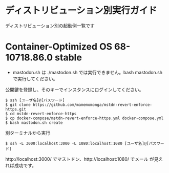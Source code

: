 # ディストリビューション別実行ガイド

ディストリビューション別の起動例一覧です

# Container-Optimized OS 68-10718.86.0 stable

* mastodon.sh は ./mastodon.sh では実行できません。bash mastodon.sh で実行してください。

公開鍵を登録し、そのキーでインスタンスにログインしてください。

	$ ssh [ユーザ名]@[パスワード]
	$ git clone https://github.com/mamemomonga/mstdn-revert-enforce-https.git
	$ cd mstdn-revert-enforce-https
	$ cp docker-compose/mstdn-revert-enforce-https.yml docker-compose.yml
	$ bash mastodon.sh create

別ターミナルから実行

	$ ssh -L 3000:localhost:3000 -L 1080:localhost:1080 [ユーザ名]@[パスワード]

http://localhost:3000/ でマストドン、http://localhost:1080/ でメール が見えれば成功です。

